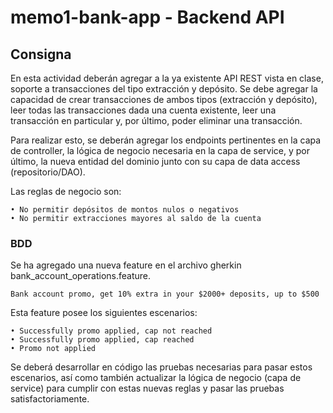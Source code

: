 # memo1-bank-app - Backend API

## Consigna

En esta actividad deberán agregar a la ya existente API REST vista en clase, soporte a transacciones del tipo extracción y depósito. Se debe agregar la capacidad de crear transacciones de ambos tipos (extracción y depósito), leer todas las transacciones dada una cuenta existente, leer una transacción en particular y, por último, poder eliminar una transacción.

Para realizar esto, se deberán agregar los endpoints pertinentes en la capa de controller, la lógica de negocio necesaria en la capa de service, y por último, la nueva entidad del dominio junto con su capa de data access (repositorio/DAO).

Las reglas de negocio son:

    • No permitir depósitos de montos nulos o negativos
    • No permitir extracciones mayores al saldo de la cuenta

### BDD
Se ha agregado una nueva feature en el archivo gherkin bank_account_operations.feature.

    Bank account promo, get 10% extra in your $2000+ deposits, up to $500

Esta feature posee los siguientes escenarios:

    • Successfully promo applied, cap not reached
    • Successfully promo applied, cap reached
    • Promo not applied

Se deberá desarrollar en código las pruebas necesarias para pasar estos escenarios, así como también actualizar la lógica de negocio (capa de service) para cumplir con estas nuevas reglas y pasar las pruebas satisfactoriamente.
